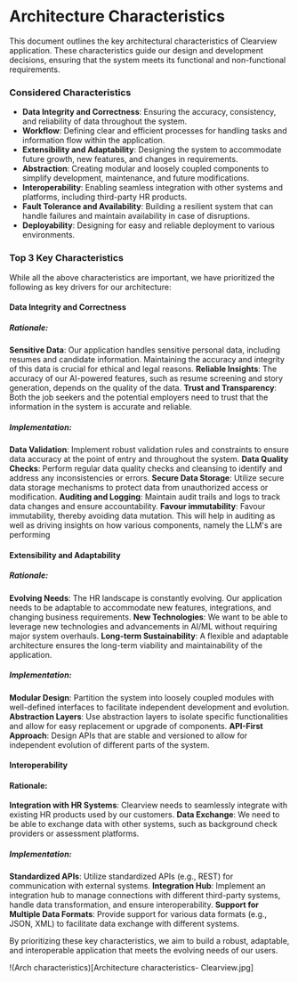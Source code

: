 # Architecture Characteristics

This document outlines the key architectural characteristics of Clearview application. These characteristics guide our design and development decisions, ensuring that the system meets its functional and non-functional requirements.

### Considered Characteristics

- **Data Integrity and Correctness**: Ensuring the accuracy, consistency, and reliability of data throughout the system.
- **Workflow**: Defining clear and efficient processes for handling tasks and information flow within the application.
- **Extensibility and Adaptability**: Designing the system to accommodate future growth, new features, and changes in requirements.
- **Abstraction**: Creating modular and loosely coupled components to simplify development, maintenance, and future modifications.
- **Interoperability**: Enabling seamless integration with other systems and platforms, including third-party HR products.
- **Fault Tolerance and Availability**: Building a resilient system that can handle failures and maintain availability in case of disruptions.
- **Deployability**: Designing for easy and reliable deployment to various environments.


### Top 3 Key Characteristics

While all the above characteristics are important, we have prioritized the following as key drivers for our architecture:

#### Data Integrity and Correctness

##### Rationale:

**Sensitive Data**: Our application handles sensitive personal data, including resumes and candidate information. Maintaining the accuracy and integrity of this data is crucial for ethical and legal reasons.
**Reliable Insights**: The accuracy of our AI-powered features, such as resume screening and story generation, depends on the quality of the data.
**Trust and Transparency**: Both the job seekers and the potential employers need to trust that the information in the system is accurate and reliable.

##### Implementation:

**Data Validation**: Implement robust validation rules and constraints to ensure data accuracy at the point of entry and throughout the system.
**Data Quality Checks**: Perform regular data quality checks and cleansing to identify and address any inconsistencies or errors.
**Secure Data Storage**: Utilize secure data storage mechanisms to protect data from unauthorized access or modification.
**Auditing and Logging**: Maintain audit trails and logs to track data changes and ensure accountability.
**Favour immutability**: Favour immutability, thereby avoiding data mutation. This will help in auditing as well as driving insights on how various components, namely the LLM's are performing

#### Extensibility and Adaptability

##### Rationale:

**Evolving Needs**: The HR landscape is constantly evolving. Our application needs to be adaptable to accommodate new features, integrations, and changing business requirements.
**New Technologies**: We want to be able to leverage new technologies and advancements in AI/ML without requiring major system overhauls.
**Long-term Sustainability**: A flexible and adaptable architecture ensures the long-term viability and maintainability of the application.

##### Implementation:

**Modular Design**: Partition the system into loosely coupled modules with well-defined interfaces to facilitate independent development and evolution.
**Abstraction Layers**: Use abstraction layers to isolate specific functionalities and allow for easy replacement or upgrade of components.
**API-First Approach**: Design APIs that are stable and versioned to allow for independent evolution of different parts of the system.


#### Interoperability

#### Rationale:

**Integration with HR Systems**: Clearview needs to seamlessly integrate with existing HR products used by our customers.
**Data Exchange**: We need to be able to exchange data with other systems, such as background check providers or assessment platforms.


##### Implementation:

**Standardized APIs**: Utilize standardized APIs (e.g., REST) for communication with external systems.
**Integration Hub**: Implement an integration hub to manage connections with different third-party systems, handle data transformation, and ensure interoperability.
**Support for Multiple Data Formats**: Provide support for various data formats (e.g., JSON, XML) to facilitate data exchange with different systems.

By prioritizing these key characteristics, we aim to build a robust, adaptable, and interoperable application that meets the evolving needs of our users.

!(Arch characteristics)[Architecture characteristics- Clearview.jpg]